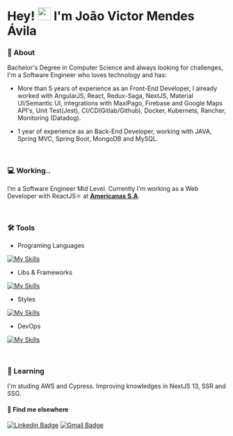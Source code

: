 #  Hey! <img src="https://media.giphy.com/media/hvRJCLFzcasrR4ia7z/giphy.gif" width="30" > I'm João Victor Mendes Ávila 

### 👤 About 

Bachelor's Degree in Computer Science and always looking for challenges, I'm a Software Engineer who loves technology and has:

- More than 5 years of experience as an Front-End Developer, I already worked with AngularJS, React, Redux-Saga, NextJS, Material UI/Semantic UI, integrations with MaxiPago, Firebase and Google Maps API's, Unit Test(Jest), CI/CD(Gitlab/Github), Docker, Kubernets, Rancher, Monitoring (Datadog).

- 1 year of experience as an Back-End Developer, working with JAVA, Spring MVC, Spring Boot, MongoDB and MySQL.

<br/>  

### 💻 Working..
I’m a Software Engineer Mid Level. Currently I'm working as a Web Developer with ReactJS⚛️ at [**Americanas S.A**](https://www.linkedin.com/company/americanas-sa).

<br/>

### 🛠️ Tools

- Programing Languages
<!-- -  -->
[![My Skills](https://skillicons.dev/icons?i=java,js,ts&theme=dark)](https://skillicons.dev)

- Libs & Frameworks
<!-- -  -->
[![My Skills](https://skillicons.dev/icons?i=jest,redux,react,next,vue,angular&theme=dark)](https://skillicons.dev)

- Styles
<!-- -  -->
[![My Skills](https://skillicons.dev/icons?i=html,css,styledcomponents,materialui,tailwind,figma,svg&theme=dark)](https://skillicons.dev)

- DevOps
<!-- -  -->
[![My Skills](https://skillicons.dev/icons?i=git,docker,k8s,grafana,github,gitlab&theme=dark)](https://skillicons.dev)

<br/>

### 📕 Learning
I'm studing AWS and Cypress. Improving knowledges in NextJS 13, SSR and SSG. 

#### 💬 Find me elsewhere
[![Linkedin Badge](https://img.shields.io/badge/-Linkedin-blue?style=flat-square&logo=Linkedin&logoColor=white&link=https://www.linkedin.com/in/joão-victor-mendes-ávila-699b76158/)](https://www.linkedin.com/in/joão-victor-mendes-ávila-699b76158/) 
[![Gmail Badge](https://img.shields.io/badge/-joaovictormendesavila@gmail.com-c14438?style=flat-square&logo=Gmail&logoColor=white&link=mailto:joaovictormendesavila@gmail.com)](mailto:joaovictormendesavila@gmail.com)
